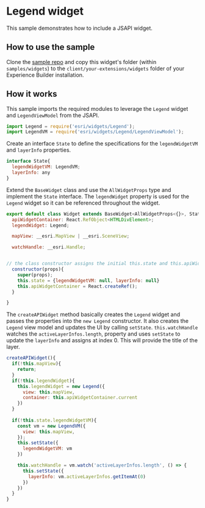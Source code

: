 # Legend widget

This sample demonstrates how to include a JSAPI widget. 

## How to use the sample
Clone the [sample repo](https://github.com/esri/arcgis-experience-builder-sdk-resources) and copy this widget's folder (within `samples/widgets`) to the `client/your-extensions/widgets` folder of your Experience Builder installation.

## How it works
This sample imports the required modules to leverage the `Legend` widget and `LegendViewModel` from the JSAPI.  

  ```javascript
  import Legend = require('esri/widgets/Legend');
  import LegendVM = require('esri/widgets/Legend/LegendViewModel');

```

Create an interface `State` to define the specifications for the `legendWidgetVM` and `layerInfo` properties.
```javascript
interface State{
  legendWidgetVM: LegendVM;
  layerInfo: any
}

```

Extend the `BaseWidget` class and use the `AllWidgetProps` type and implement the `State` interface. The `legendWidget` property is used for the `Legend` widget so it can be referenced throughout the widget. 
```javascript
export default class Widget extends BaseWidget<AllWidgetProps<{}>, State>{
  apiWidgetContainer: React.RefObject<HTMLDivElement>;
  legendWidget: Legend;

  mapView: __esri.MapView | __esri.SceneView;

  watchHandle: __esri.Handle;


// the class constructor assigns the initial this.state and this.apiWidgetContainer to get references to the DOM nodes.
  constructor(props){
    super(props);
    this.state = {legendWidgetVM: null, layerInfo: null}
    this.apiWidgetContainer = React.createRef();
  }

}
```

The `createAPIWidget` method basically creates the `Legend` widget and passes the properties into the `new Legend` constructor. It also creates the `Legend` view model and updates the UI by calling `setState`.
`this.watchHandle` watches the `activeLayerInfos.length`, property and uses `setState` to update the `layerInfo` and assigns at index 0. This will provide the title of the layer. 
  ```javascript
  createAPIWidget(){
    if(!this.mapView){
      return;
    }
    if(!this.legendWidget){
      this.legendWidget = new Legend({
        view: this.mapView,
        container: this.apiWidgetContainer.current
      })
    }
    
    if(!this.state.legendWidgetVM){
      const vm = new LegendVM({
        view: this.mapView,
      });
      this.setState({
        legendWidgetVM: vm
      })

      this.watchHandle = vm.watch('activeLayerInfos.length', () => {
        this.setState({
          layerInfo: vm.activeLayerInfos.getItemAt(0)
        })
      })
    }
  }

```